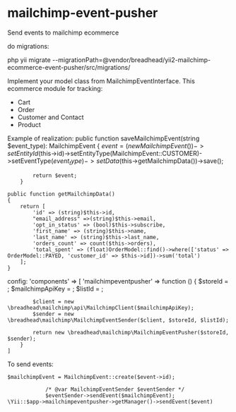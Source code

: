 # mailchimp-event-pusher
Send events to mailchimp ecommerce


do  migrations:

php yii migrate --migrationPath=@vendor/breadhead/yii2-mailchimp-ecommerce-event-pusher/src/migrations/

    
Implement your model class from MailchimpEventInterface. This ecommerce module for tracking:

- Cart
- Order
- Customer and Contact
- Product

Example of realization:
    public function saveMailchimpEvent(string $event_type): MailchimpEvent
        {
            $event = (new MailchimpEvent())->setEntityId($this->id)->setEntityType(MailchimpEvent::CUSTOMER)->setEventType($event_type)->setData($this->getMailchimpData())->save();

            return $event;
        }

    public function getMailchimpData()
    {
        return [
            'id' => (string)$this->id,
            "email_address" =>(string)$this->email,
            'opt_in_status' => (bool)$this->subscribe,
            'first_name' => (string)$this->name,
            'last_name' => (string)$this->last_name,
            'orders_count' => count($this->orders),
            'total_spent' => (float)OrderModel::find()->where(['status' => OrderModel::PAYED, 'customer_id' => $this->id])->sum('total')
        ];
    }
      
config:
    'components' => [
        'mailchimpeventpusher' => function () {
            $storeId = <Your mailchimp store id>;
            $mailchimpApiKey = <Your mailchimp api key>;
            $listId = <Your mailchimp list id>;
    
            $client = new \breadhead\mailchimp\api\MailchimpClient($mailchimpApiKey);
            $sender = new \breadhead\mailchimp\MailchimpEventSender($client, $storeId, $listId);

            return new \breadhead\mailchimp\MailchimpEventPusher($storeId, $sender);
        }
    ]
    
    

To send events:
    
    $mailchimpEvent = MailchimpEvent::create($event->id);

                /* @var MailchimpEventSender $eventSender */
                $eventSender->sendEvent($mailchimpEvent);
    \Yii::$app->mailchimpeventpusher->getManager()->sendEvent($event)
